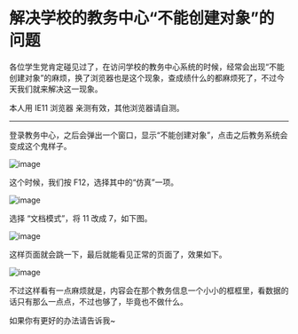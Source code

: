 # 解决学校的教务中心“不能创建对象”的问题

各位学生党肯定碰见过了，在访问学校的教务中心系统的时候，经常会出现“不能创建对象”的麻烦，换了浏览器也是这个现象，查成绩什么的都麻烦死了，不过今天我们就来解决这一现象。

本人用 IE11 浏览器 亲测有效，其他浏览器请自测。

---

登录教务中心，之后会弹出一个窗口，显示“不能创建对象”，点击之后教务系统会变成这个鬼样子。

![image](https://user-images.githubusercontent.com/45085199/124554705-d23b5180-de68-11eb-83ab-48681864c353.png)

这个时候，我们按 F12，选择其中的“仿真”一项。

![image](https://user-images.githubusercontent.com/45085199/124554716-d7000580-de68-11eb-95c7-8cf8389e1204.png)

选择 “文档模式”，将 11 改成 7，如下图。

![image](https://user-images.githubusercontent.com/45085199/124554731-db2c2300-de68-11eb-8b3a-5ddc1d5f6e46.png)

这样页面就会跳一下，最后就能看见正常的页面了，效果如下。

![image](https://user-images.githubusercontent.com/45085199/124554752-e2533100-de68-11eb-8b3f-65f80fc66cdb.png)

不过这样看有一点麻烦就是，内容会在那个教务信息一个小小的框框里，看数据的话只有那么一点点，不过也够了，毕竟也不做什么。

如果你有更好的办法请告诉我~
